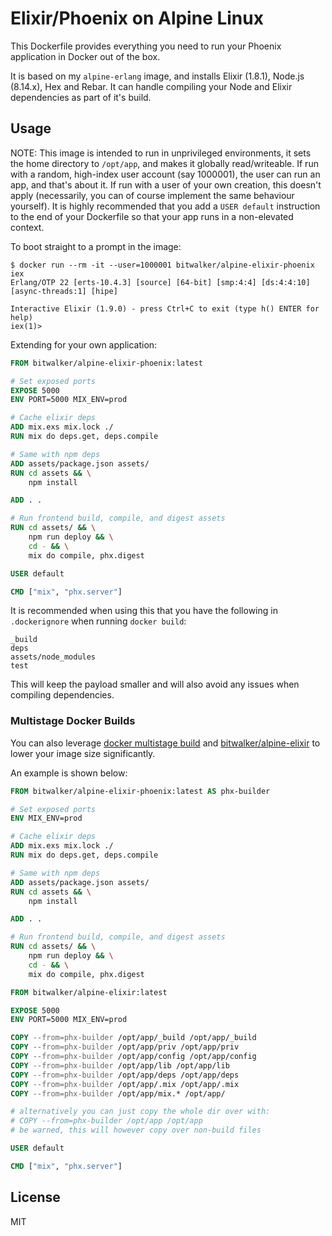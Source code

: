 # Elixir/Phoenix on Alpine Linux

This Dockerfile provides everything you need to run your Phoenix application in Docker out of the box.

It is based on my `alpine-erlang` image, and installs Elixir (1.8.1), Node.js (8.14.x), Hex and Rebar. It can handle compiling
your Node and Elixir dependencies as part of it's build.

## Usage

NOTE: This image is intended to run in unprivileged environments, it sets the home directory to `/opt/app`, and makes it globally
read/writeable. If run with a random, high-index user account (say 1000001), the user can run an app, and that's about it. If run
with a user of your own creation, this doesn't apply (necessarily, you can of course implement the same behaviour yourself).
It is highly recommended that you add a `USER default` instruction to the end of your Dockerfile so that your app runs in a non-elevated context.

To boot straight to a prompt in the image:

```
$ docker run --rm -it --user=1000001 bitwalker/alpine-elixir-phoenix iex
Erlang/OTP 22 [erts-10.4.3] [source] [64-bit] [smp:4:4] [ds:4:4:10] [async-threads:1] [hipe]

Interactive Elixir (1.9.0) - press Ctrl+C to exit (type h() ENTER for help)
iex(1)>
```

Extending for your own application:

```dockerfile
FROM bitwalker/alpine-elixir-phoenix:latest

# Set exposed ports
EXPOSE 5000
ENV PORT=5000 MIX_ENV=prod

# Cache elixir deps
ADD mix.exs mix.lock ./
RUN mix do deps.get, deps.compile

# Same with npm deps
ADD assets/package.json assets/
RUN cd assets && \
    npm install

ADD . .

# Run frontend build, compile, and digest assets
RUN cd assets/ && \
    npm run deploy && \
    cd - && \
    mix do compile, phx.digest

USER default

CMD ["mix", "phx.server"]
```

It is recommended when using this that you have the following in `.dockerignore` when running `docker build`:

```
_build
deps
assets/node_modules
test
```

This will keep the payload smaller and will also avoid any issues when compiling dependencies.

### Multistage Docker Builds

You can also leverage [docker multistage build](https://docs.docker.com/develop/develop-images/multistage-build/) and [bitwalker/alpine-elixir](https://github.com/bitwalker/alpine-elixir) to lower your image size significantly.

An example is shown below:

```dockerfile
FROM bitwalker/alpine-elixir-phoenix:latest AS phx-builder

# Set exposed ports
ENV MIX_ENV=prod

# Cache elixir deps
ADD mix.exs mix.lock ./
RUN mix do deps.get, deps.compile

# Same with npm deps
ADD assets/package.json assets/
RUN cd assets && \
    npm install

ADD . .

# Run frontend build, compile, and digest assets
RUN cd assets/ && \
    npm run deploy && \
    cd - && \
    mix do compile, phx.digest

FROM bitwalker/alpine-elixir:latest

EXPOSE 5000
ENV PORT=5000 MIX_ENV=prod

COPY --from=phx-builder /opt/app/_build /opt/app/_build
COPY --from=phx-builder /opt/app/priv /opt/app/priv
COPY --from=phx-builder /opt/app/config /opt/app/config
COPY --from=phx-builder /opt/app/lib /opt/app/lib
COPY --from=phx-builder /opt/app/deps /opt/app/deps
COPY --from=phx-builder /opt/app/.mix /opt/app/.mix
COPY --from=phx-builder /opt/app/mix.* /opt/app/

# alternatively you can just copy the whole dir over with:
# COPY --from=phx-builder /opt/app /opt/app
# be warned, this will however copy over non-build files

USER default

CMD ["mix", "phx.server"]
```

## License

MIT
